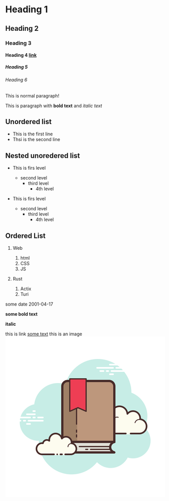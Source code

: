 # Heading 1

## Heading 2

### Heading 3

#### Heading 4 [link](www.youtube.com)

##### Heading 5

###### Heading 6

This is normal paragraph!

This is paragraph with **bold text** and _italic text_

## Unordered list

- This is the first line
- Thsi is the second line

## Nested unoredered list

- This is firs level

  - second level
    - third level
      - 4th level

- This is firs level

  - second level
    - third level
      - 4th level

## Ordered List

1. Web

   1. html
   2. CSS
   3. JS

2. Rust

   1. Actix
   2. Turi

some date 2001-04-17

**some bold text**

**italic**

this is link [some text](www.youtube.com)
this is an image ![alt text](./bookmark.png)
